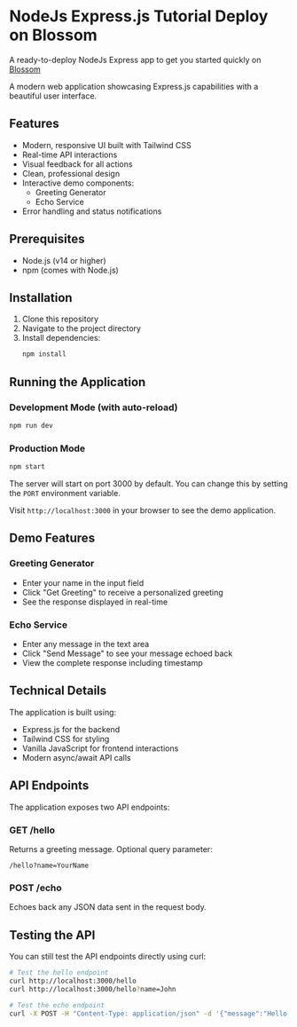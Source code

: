 # NodeJs Express.js Tutorial Deploy on Blossom

A ready-to-deploy NodeJs Express app to get you started quickly on [Blossom](https://blossom-cloud.com)

A modern web application showcasing Express.js capabilities with a beautiful user interface.

## Features

- Modern, responsive UI built with Tailwind CSS
- Real-time API interactions
- Visual feedback for all actions
- Clean, professional design
- Interactive demo components:
  - Greeting Generator
  - Echo Service
- Error handling and status notifications

## Prerequisites

- Node.js (v14 or higher)
- npm (comes with Node.js)

## Installation

1. Clone this repository
2. Navigate to the project directory
3. Install dependencies:
   ```bash
   npm install
   ```

## Running the Application

### Development Mode (with auto-reload)
```bash
npm run dev
```

### Production Mode
```bash
npm start
```

The server will start on port 3000 by default. You can change this by setting the `PORT` environment variable.

Visit `http://localhost:3000` in your browser to see the demo application.

## Demo Features

### Greeting Generator
- Enter your name in the input field
- Click "Get Greeting" to receive a personalized greeting
- See the response displayed in real-time

### Echo Service
- Enter any message in the text area
- Click "Send Message" to see your message echoed back
- View the complete response including timestamp

## Technical Details

The application is built using:
- Express.js for the backend
- Tailwind CSS for styling
- Vanilla JavaScript for frontend interactions
- Modern async/await API calls

## API Endpoints

The application exposes two API endpoints:

### GET /hello
Returns a greeting message. Optional query parameter:
```
/hello?name=YourName
```

### POST /echo
Echoes back any JSON data sent in the request body.

## Testing the API

You can still test the API endpoints directly using curl:

```bash
# Test the hello endpoint
curl http://localhost:3000/hello
curl http://localhost:3000/hello?name=John

# Test the echo endpoint
curl -X POST -H "Content-Type: application/json" -d '{"message":"Hello World"}' http://localhost:3000/echo
```
